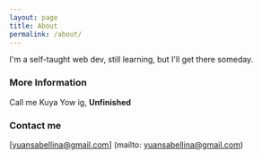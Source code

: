 ```yaml
---
layout: page
title: About
permalink: /about/
---
```


I'm a self-taught web dev, still learning, but I'll get there someday.

### More Information

Call me Kuya Yow ig, <strong>Unfinished</strong>

### Contact me

[yuansabellina@gmail.com]
(mailto: yuansabellina@gmail.com)
